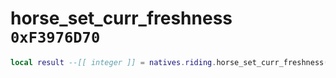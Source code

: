# horse_set_curr_freshness `0xF3976D70`

```lua
local result --[[ integer ]] = natives.riding.horse_set_curr_freshness(_unk0 --[[ integer ]], _unk1 --[[ integer ]])
```